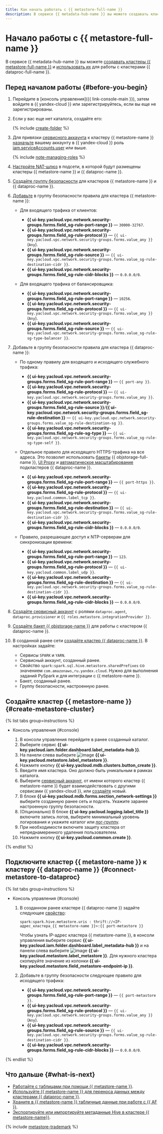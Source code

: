 ```yaml
---
title: Как начать работать с {{ metastore-full-name }}
description: В сервисе {{ metadata-hub-name }} вы можете создавать кластеры {{ metastore-full-name }} и использовать их для работы с кластерами {{ dataproc-full-name }}.
---
```


# Начало работы с {{ metastore-full-name }}

В сервисе {{ metadata-hub-name }} вы можете [создавать кластеры {{ metastore-full-name }}](#create-metastore-cluster) и [использовать их](#connect-metastore-to-dataproc) для работы с кластерами {{ dataproc-full-name }}.

## Перед началом работы {#before-you-begin}

1. Перейдите в [консоль управления]({{ link-console-main }}), затем войдите в {{ yandex-cloud }} или зарегистрируйтесь, если вы еще не зарегистрированы.

1. Если у вас еще нет каталога, создайте его:

   {% include [create-folder](../../_includes/create-folder.md) %}

1. Для привязки [сервисного аккаунта](../../iam/concepts/users/service-accounts.md) к кластеру {{ metastore-name }} [назначьте](../../iam/operations/roles/grant.md) вашему аккаунту в {{ yandex-cloud }} роль [iam.serviceAccounts.user](../../iam/security/index.md#iam-serviceAccounts-user) или выше.

    {% include [note-managing-roles](../../_includes/mdb/note-managing-roles.md) %}

1. [Настройте NAT-шлюз](../../vpc/operations/create-nat-gateway.md) в подсети, в которой будут размещены кластеры {{ metastore-name }} и {{ dataproc-name }}.

1. [Создайте группу безопасности](../../vpc/operations/security-group-create.md) для кластеров {{ metastore-name }} и {{ dataproc-name }}.

1. [Добавьте](../../vpc/operations/security-group-add-rule.md) в группу безопасности правила для кластера {{ metastore-name }}:

   * Для входящего трафика от клиентов:

       * **{{ ui-key.yacloud.vpc.network.security-groups.forms.field_sg-rule-port-range }}** — `30000-32767`.
       * **{{ ui-key.yacloud.vpc.network.security-groups.forms.field_sg-rule-protocol }}** — `{{ ui-key.yacloud.vpc.network.security-groups.forms.value_any }}` (`Any`).
       * **{{ ui-key.yacloud.vpc.network.security-groups.forms.field_sg-rule-source }}** — `{{ ui-key.yacloud.vpc.network.security-groups.forms.value_sg-rule-destination-cidr }}`.
       * **{{ ui-key.yacloud.vpc.network.security-groups.forms.field_sg-rule-cidr-blocks }}** — `0.0.0.0/0`.

   * Для входящего трафика от балансировщика:

       * **{{ ui-key.yacloud.vpc.network.security-groups.forms.field_sg-rule-port-range }}** — `10256`.
       * **{{ ui-key.yacloud.vpc.network.security-groups.forms.field_sg-rule-protocol }}** — `{{ ui-key.yacloud.vpc.network.security-groups.forms.value_any }}` (`Any`).
       * **{{ ui-key.yacloud.vpc.network.security-groups.forms.field_sg-rule-source }}** — `{{ ui-key.yacloud.vpc.network.security-groups.forms.value_sg-rule-sg-type-balancer }}`.

1. Добавьте в группу безопасности правила для кластера {{ dataproc-name }}:

   * По одному правилу для входящего и исходящего служебного трафика:

       * **{{ ui-key.yacloud.vpc.network.security-groups.forms.field_sg-rule-port-range }}** — `{{ port-any }}`.
       * **{{ ui-key.yacloud.vpc.network.security-groups.forms.field_sg-rule-protocol }}** — `{{ ui-key.yacloud.vpc.network.security-groups.forms.value_any }}`.
       * **{{ ui-key.yacloud.vpc.network.security-groups.forms.field_sg-rule-source }}**/**{{ ui-key.yacloud.vpc.network.security-groups.forms.field_sg-rule-destination }}** — `{{ ui-key.yacloud.vpc.network.security-groups.forms.value_sg-rule-destination-sg }}`.
       * **{{ ui-key.yacloud.vpc.network.security-groups.forms.field_sg-rule-sg-type }}** — `{{ ui-key.yacloud.vpc.network.security-groups.forms.value_sg-rule-sg-type-self }}`.

   * Отдельное правило для исходящего HTTPS-трафика на все адреса. Это позволит использовать [бакеты](../../storage/concepts/bucket.md) {{ objstorage-full-name }}, [UI Proxy](../../data-proc/concepts/interfaces.md) и [автоматическое масштабирование](../../data-proc/concepts/autoscaling.md) подкластеров {{ dataproc-name }}.

       * **{{ ui-key.yacloud.vpc.network.security-groups.forms.field_sg-rule-port-range }}** — `{{ port-https }}`.
       * **{{ ui-key.yacloud.vpc.network.security-groups.forms.field_sg-rule-protocol }}** — `{{ ui-key.yacloud.common.label_tcp }}`.
       * **{{ ui-key.yacloud.vpc.network.security-groups.forms.field_sg-rule-destination }}** — `{{ ui-key.yacloud.vpc.network.security-groups.forms.value_sg-rule-destination-cidr }}`.
       * **{{ ui-key.yacloud.vpc.network.security-groups.forms.field_sg-rule-cidr-blocks }}** — `0.0.0.0/0`.

   * Правило, разрешающее доступ к NTP-серверам для синхронизации времени:

       * **{{ ui-key.yacloud.vpc.network.security-groups.forms.field_sg-rule-port-range }}** — `123`.
       * **{{ ui-key.yacloud.vpc.network.security-groups.forms.field_sg-rule-protocol }}** — `{{ ui-key.yacloud.common.label_udp }}`.
       * **{{ ui-key.yacloud.vpc.network.security-groups.forms.field_sg-rule-destination }}** — `{{ ui-key.yacloud.vpc.network.security-groups.forms.value_sg-rule-destination-cidr }}`.
       * **{{ ui-key.yacloud.vpc.network.security-groups.forms.field_sg-rule-cidr-blocks }}** — `0.0.0.0/0`.

1. [Создайте сервисный аккаунт](../../iam/operations/sa/create.md#create-sa) с ролями `dataproc.agent`, `dataproc.provisioner` и `{{ roles.metastore.integrationProvider }}`.

1. [Создайте бакет {{ objstorage-name }}](../../storage/operations/buckets/create.md) для работы с кластером {{ dataproc-name }}.

1. В созданной ранее сети [создайте кластер {{ dataproc-name }}](../../data-proc/operations/cluster-create.md#create-cluster). В настройках задайте:

   * Сервисы `SPARK` и `YARN`.
   * Сервисный аккаунт, созданный ранее.
   * Свойство `spark:spark.sql.hive.metastore.sharedPrefixes` со значением `com.amazonaws,ru.yandex.cloud`. Нужно для выполнения заданий PySpark и для интеграции с {{ metastore-name }}.
   * Бакет, созданный ранее.
   * Группу безопасности, настроенную ранее.

## Создайте кластер {{ metastore-name }} {#create-metastore-cluster}

{% list tabs group=instructions %}

- Консоль управления {#console}

    1. В консоли управления перейдите в ранее созданный каталог.
    1. Выберите сервис **{{ ui-key.yacloud.iam.folder.dashboard.label_metadata-hub }}**.
    1. На панели слева выберите ![image](../../_assets/console-icons/database.svg) **{{ ui-key.yacloud.metastore.label_metastore }}**.
    1. Нажмите кнопку **{{ ui-key.yacloud.mdb.clusters.button_create }}**.
    1. Введите имя кластера. Оно должно быть уникальным в рамках каталога.
    1. Выберите [сервисный аккаунт](../../iam/concepts/users/service-accounts.md), от имени которого кластер {{ metastore-name }} будет взаимодействовать с другими сервисами {{ yandex-cloud }}, или [создайте](../../iam/operations/sa/create.md) новый.
    1. В блоке **{{ ui-key.yacloud.mdb.forms.section_network-settings }}** выберите созданную ранее сеть и подсеть. Укажите заранее настроенную группу безопасности.
    1. (Опционально) В блоке **{{ ui-key.yacloud.logging.label_title }}** включите запись логов, выберите минимальный уровень логирования и укажите каталог или [лог-группу](../../logging/concepts/log-group.md).
    1. При необходимости включите защиту кластера от непреднамеренного удаления пользователем.
    1. Нажмите кнопку **{{ ui-key.yacloud.common.create }}**.

{% endlist %}

## Подключите кластер {{ metastore-name }} к кластеру {{ dataproc-name }} {#connect-metastore-to-dataproc}

{% list tabs group=instructions %}

- Консоль управления {#console}

    1. В созданном ранее кластере {{ dataproc-name }} задайте следующее [свойство](../../data-proc/concepts/settings-list.md):

        ```text
        spark:spark.hive.metastore.uris : thrift://<IP-адрес_кластера_{{ metastore-name }}>:{{ port-metastore }}
        ```

        Чтобы узнать IP-адрес кластера {{ metastore-name }}, в консоли управления выберите сервис **{{ ui-key.yacloud.iam.folder.dashboard.label_metadata-hub }}** и на панели слева выберите ![image](../../_assets/console-icons/database.svg) **{{ ui-key.yacloud.metastore.label_metastore }}**. Для нужного кластера скопируйте значение из колонки **{{ ui-key.yacloud.metastore.field_metastore-endpoint-ip }}**.

    1. Добавьте в группу безопасности следующее правило для исходящего трафика:

        * **{{ ui-key.yacloud.vpc.network.security-groups.forms.field_sg-rule-port-range }}** — `{{ port-metastore }}`.
        * **{{ ui-key.yacloud.vpc.network.security-groups.forms.field_sg-rule-protocol }}** — `{{ ui-key.yacloud.vpc.network.security-groups.forms.value_any }}` (`Any`).
        * **{{ ui-key.yacloud.vpc.network.security-groups.forms.field_sg-rule-source }}** — `{{ ui-key.yacloud.vpc.network.security-groups.forms.value_sg-rule-destination-cidr }}`.
        * **{{ ui-key.yacloud.vpc.network.security-groups.forms.field_sg-rule-cidr-blocks }}** — `0.0.0.0/0`.

{% endlist %}

## Что дальше {#what-is-next}

* [Работайте с таблицами при помощи {{ metastore-name }}](../tutorials/sharing-tables.md).
* [Используйте {{ metastore-name }} для переноса данных между кластерами {{ dataproc-name }}](../tutorials/metastore-import.md).
* [Храните в {{ metastore-name }} табличные данные при работе с {{ AF }}](../../data-proc/tutorials/airflow-automation.md).
* [Экспортируйте или импортируйте метаданные Hive в кластере {{ metastore-name}}](../operations/metastore/export-and-import.md).

{% include [metastore-trademark](../../_includes/metadata-hub/metastore-trademark.md) %}
